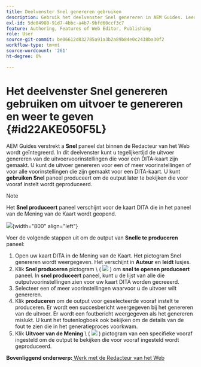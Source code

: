 ```yaml
---
title: Deelvenster Snel genereren gebruiken
description: Gebruik het deelvenster Snel genereren in AEM Guides. Leer hoe u uitvoer kunt genereren en weergeven via het deelvenster Snel genereren.
exl-id: 5de04980-91d7-4bbc-a4b7-9bfd60ccf3c7
feature: Authoring, Features of Web Editor, Publishing
role: User
source-git-commit: be06612d832785a91a3b2a89b84e0c2438ba30f2
workflow-type: tm+mt
source-wordcount: '261'
ht-degree: 0%

---
```


# Het deelvenster Snel genereren gebruiken om uitvoer te genereren en weer te geven {#id22AKE050F5L}

AEM Guides verstrekt a **Snel** paneel dat binnen de Redacteur van het Web wordt geïntegreerd. In dit deelvenster kunt u tegelijkertijd de uitvoer genereren van de uitvoervoorinstellingen die voor een DITA-kaart zijn gemaakt. U kunt de uitvoer genereren voor een of meer voorinstellingen of voor alle voorinstellingen die zijn gemaakt voor een DITA-kaart. U kunt **gebruiken Snel** paneel produceert om de output later te bekijken die voor vooraf instelt wordt geproduceerd.

>[!NOTE]
>
> Het **Snel produceert** paneel verschijnt voor de kaart DITA die in het paneel van de Mening van de Kaart wordt geopend.

![](images/quick-generate-map-view.png){width="800" align="left"}

Voer de volgende stappen uit om de output van **Snelle te produceren** paneel:

1. Open uw kaart DITA in de Mening van de Kaart. Het pictogram Snel genereren wordt weergegeven. Het verschijnt in **Auteur** en **leidt** lusjes.
1. Klik **Snel produceren** pictogram \ ( ![](images/quick-generate-icon.svg) \) om **snel te openen produceert** paneel. In **snel produceert** paneel, kunt u de lijst van alle die outputvoorinstellingen zien voor uw kaart DITA worden gecreeerd.
1. Selecteer een of meer voorinstellingen waarvoor u de uitvoer wilt genereren.
1. Klik **produceren** om de output voor geselecteerde vooraf instelt te produceren. Er wordt een succesbericht weergegeven bij het genereren van de uitvoer. Er wordt een foutbericht weergegeven als het genereren mislukt. U kunt het foutenlogboek ook bekijken om de details van de fout te zien die in het generatieproces voorkwam.
1. Klik **Uitvoer van de Mening** \ ( ![](images/view-output-icon.svg) \) pictogram van een specifieke vooraf ingesteld om de output te bekijken die voor vooraf ingesteld wordt geproduceerd.

**Bovenliggend onderwerp:**[ Werk met de Redacteur van het Web ](web-editor.md)
